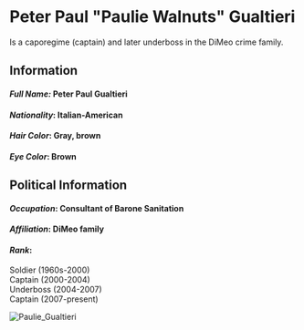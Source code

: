 # Peter Paul "Paulie Walnuts" Gualtieri

Is a caporegime (captain) and later underboss in the DiMeo crime family.


## **Information**
#### ***Full Name:*** Peter Paul Gualtieri
#### ***Nationality***: Italian-American
#### ***Hair Color***: Gray, brown
#### ***Eye Color***: Brown


## **Political Information**
#### ***Occupation***: Consultant of Barone Sanitation
#### ***Affiliation***: DiMeo family
#### ***Rank***: 
Soldier (1960s-2000)   
Captain (2000-2004)   
Underboss (2004-2007)   
Captain (2007-present)


![Paulie_Gualtieri](https://user-images.githubusercontent.com/125871581/220620449-c563e192-8414-490a-93ce-edef9faaaa55.jpg)
